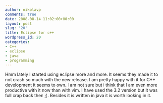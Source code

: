 ```yaml
---
author: nikolavp
comments: true
date: 2008-08-14 11:02:00+00:00
layout: post
slug: '20'
title: Eclipse for c++
wordpress_id: 20
categories:
- C++
- eclipse
- java
- programming
---
```


Hmm lately I started using eclipse more and more. It seems they made it to not crash so much with the new release. I am pretty happy with it for C++ development it seems to own. I am not sure but i think that I am even more productive with it now than with vim. I have used the 3.2 version but it was full crap back then ;). Besides it is written in java it is worth looking in it.
